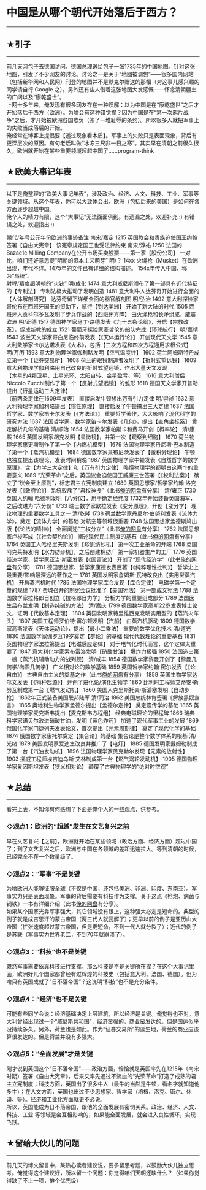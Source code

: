 # 中国是从哪个朝代开始落后于西方？ 

-----

 ## ★引子
---

  
 前几天习包子去德国访问，德国总理送给包子一张1735年的中国地图。针对这张地图，引发了不少网友的讨论。讨论之一是关于“地图被调包”——很多国内网站（包括新华网和人民网）刊登的地图并不是默克尔赠送的那幅（对这事儿感兴趣的同学请自行 Google 之）。另外还有些人借着这张地图大发感慨——怀念清朝疆土的广阔以及“康乾盛世”。  
 上网十多年来，俺发现有很多网友存在一种误解：以为中国是在“康乾盛世”之后才开始落后于西方（欧洲）。为啥会有这种错觉捏？因为中国是在“第一次鸦片战争”之后，才开始被欧洲各国欺负（签了一堆耻辱的条约）。所以很多人就把军事上的失败当成落后的开始。  
 俺经常在博客上提倡要【透过现象看本质】。军事上的失败只是表面现象，背后有更深层次的原因。有句老话叫做“冰冻三尺非一日之寒”。其实早在清朝之前很久很久，欧洲就开始在某些重要领域超越中国了......program-think  
   
   
 ## ★欧美大事记年表
--------

  
 以下是俺整理的“欧美大事记年表”，涉及政治、经济、人文、科技、工业、军事等关键领域。从这个年表，你可以大致体会出，欧洲（包括后来的美国）是如何在各方面逐步超越中国。  
 俺个人的精力有限，这个“大事记”无法面面俱到。有遗漏之处，欢迎补充 :) 有错误之处，欢迎指出 :)  
   
  朝代/年号公元年份欧洲的事迹备注   南宋/嘉定 1215 英国教会和贵族迫使国王约翰签署【自由大宪章】 该宪章规定国王也受法律约束   南宋/淳祐 1250 法国的Bazac1e Milling Company在公开市场买卖股票——第一家【股份公司】 一对比，咱们还好意思提“明朝的资本主义萌芽”   明/？ 14xx 火绳枪（Musket）在欧洲出现，年代不详。1475年的文件已有详细的结构描述。 154x年传入中国，称为“鸟铳”。  
 射程/精度超明朝的“火铳”   明/成化 1474 意大利威尼斯颁布了第一部具有近代特征的【专利法】 专利法极大推动了发明创造   1481 意大利牛人达芬奇开始进行全面的【人体解剖研究】 达芬奇留下详细全面的器官解剖图   明/弘治 1492 意大利探险家哥伦布在西班牙国王的资助下，航行【到达美洲】 开始了新大陆的时代   1505 西班牙人贡科尔多瓦发明了步兵作战的【西班牙方阵】 由火绳枪和长矛组成，威震欧洲   明/正德 1517 德国神学家马丁·路德发表《九十五条论纲》，开启【宗教改革】，促成新教的成立     1521 葡萄牙探险家麦哲伦的船队完成【环球航行】     明/嘉靖 1543 波兰天文学家哥白尼临终前发表【《天体运行论》】 开创现代天文学   1545 意大利数学家卡尔达诺发表《大术》，包括【三次方程和四次方程通用求根公式】     明/万历 1593 意大利物理学家伽利略发明【空气温度计】     1602 荷兰阿姆斯特丹成立第一个【证券交易所】     1608 荷兰的眼镜制造者发明了【折射式望远镜】     1609 意大利物理学伽利略用自己改良的折射式望远镜，作出大量天文发现  
 【木星的4颗卫星、土星光环、太阳自转、金星盈亏、等】     1616 意大利僧侣Niccolo Zucchi制作了第一个【反射式望远镜】的雏形     1618 德国天文学家开普勒提出【行星运动三大定律】  
 （前两条定律在1609年发表） 直接启发牛顿想出万有引力定律   明/崇祯 1632 意大利物理学家伽利略提出【惯性原理】 直接启发了牛顿搞出三大定律   1637 法国哲学家、数学家笛卡尔发表【《方法论》】 重要哲学著作，大大影响了现代科学的研究方法   1637 法国哲学家、数学家笛卡尔发表《几何》，提出【直角坐标系】 奠定解析几何的基础   清/顺治 1654 法国数学家帕斯卡和费马开创【概率论】     清/康熙 1665 英国发明家胡克发明【显微镜】，并第一次【观察到细胞】     1670 荷兰物理学家惠更斯制作了第一个【内燃机模型】     1679 法国物理学家丹尼斯·巴本制造了第一个【蒸汽机模型】     1684 德国数学家莱布尼茨发表了【微积分理论】 牛顿也独立提出该理论，发表时间稍晚   1687 英国物理学家牛顿发表《自然哲学的数学原理》，含【力学三大定律】和【万有引力定律】 略懂物理学的都明白这两个的重要意义   1689 “光荣革命”之后，英国议会迫使国王威廉三世签署【《权利法案》】 确立了“议会至上原则”，标志君主立宪制度建立   1689 英国思想家/哲学家约翰·洛克发表【《政府论》】 系统驳斥了“君权神授”（此书[俺的网盘](https://github.com/programthink/books)有分享）   清/雍正 1730 英国人约翰·哈德利发明【八分仪】，用于确定经纬度 1732年开始装备英国海军，之后改进为“六分仪”   1733 瑞士数学家欧拉发表《变分原理》，开创【变分学】 理论物理的重要数学工具之一   清/乾隆 1738 荷兰数学家丹尼尔·伯努利发表《流体力学》，奠定【流体力学】的基础 对航空等领域很重要   1748 法国思想家孟德斯鸠出版【《论法的精神》】 全面阐述“三权分立”（此书[俺的网盘](https://github.com/programthink/books)有分享）   1762 法国思想家卢梭写成【《社会契约论》】 阐述现代民主制度的基石（此书[俺的网盘](https://github.com/programthink/books)有分享）   1764 英国工人哈格里夫斯发明【珍妮纺纱机】 第一次工业革命的开端   1768 英国阿克莱特发明【水力纺纱机】，之后创建棉纺厂 第一家机器生产的工厂   1776 英国经济学家、哲学家亚当·斯密发表【《国富论》】 开创了“现代经济学”（此书[俺的网盘](https://github.com/programthink/books)有分享）   1781 德国思想家、哲学家康德发表巨著【《纯粹理性批判》】 哲学史上最重要/影响最深远的著作之一   1781 英国发明家詹姆斯·瓦特改良出【实用型蒸汽机】 开启蒸汽机时代   1785 法国物理学家库仑发现【库仑定律】 电磁学第一个定量的规律   1787 费城召开的制宪会议批准了【美国宪法】 第一部成文宪法   1788 法国数学家拉格郎日创立【拉格郎日力学】 分析力学的重要组成部分   1789 法国医生吕布兰发明【制造纯碱的方法】     清/嘉庆 1799 德国数学家高斯22岁发表博士论文，证明【代数基本定理】     1804 英国发明家特里维西克发明实用型的【蒸汽火车头】     1807 美国工程师罗伯特·富尔顿发明【汽船】 由蒸汽机驱动   1809 德国数学家高斯发表《天体运动论》，提出【最小二乘法】 重要的数学优化技术   清/道光 1830 法国数学家伽罗瓦19岁奠定【群论】的基础 现代代数理论的重要基石   1831 英国物理学家法拉第提出【电磁感应定律】 对于电气化时代而言，这个定律太重要了   1847 意大利化学家索布雷洛发明【硝酸甘油】 爆炸力极强   1850 法国造出第一艘【蒸汽机辅助动力的战列舰】     清/咸丰 1854 德国数学家黎曼开创了【黎曼几何学/椭圆几何学】 广义相对论的数学基础   1859 英国哲学家约翰·密尔发表【《论自由》】 古典自由主义的奠基之作（此书[俺的网盘](https://github.com/programthink/books)有分享）   1859 英国生物学家达尔文发表【《物种起源》】 开创了进化论/演化生物学   1860 比利时工程师艾蒂安·勒努瓦制成第一台【燃气发动机】     1860 美国人克里斯托夫·斯潘塞发明【自动步枪】 1862年正式装备美国联邦陆军   清/同治 1862 美国总统林肯签署《解放黑奴宣言》     1865 奥地利生物学家孟德尔提出【孟德尔定律】 奠定遗传学的基础   1865 英国物理学家麦克斯韦提出【麦克斯韦方程组】 经典电磁理论的里程碑   1866 瑞典科学家诺贝尔改进硝酸甘油，发明【黄色炸药】 加速了现代军事工业的发展   1869 俄国化学家门捷列夫发表论文，首次提出【元素周期律】 奠定了现代化学的基础   1874 俄国数学家康托尔奠定【集合论】的基础 集合论是整个数学体系的根基   清/光绪 1879 美国发明家爱迪生改良并推广了【电灯】     1885 德国发明家戴姆勒制成了第一台【汽油发动机】     1896 法国物理学家贝克勒尔发现【元素的放射性】     1903 挪威工程师埃吉迪乌斯·艾林制成第一台【燃气涡轮发动机】     1905 德国物理学家爱因斯坦发表【狭义相对论】 颠覆了古典物理学的“绝对时空观”    
   
 ## ★总结
---

  
 看完上表，不知你有何感想？下面是俺个人的一些观点，供参考。  
   
 ### ◇观点1：欧洲的“超越”发生在文艺复兴之前

  
 早在文艺复兴【之前】，欧洲就开始在某些领域（政治方面、经济方面）超过中国了；到了文艺复兴之后，欧洲与中国在各领域的差距迅速拉大。等到清朝的时候，已经完全不在一个数量级了。  
   
 ### ◇观点2：“军事”不是关键

  
 为啥欧洲人能够征服全球（不仅是中国，还包括美洲、非洲、印度、东南亚）。军事实力只是表面现象。军事的背后需要有科技作为支撑。关于这点《枪炮、病菌与钢铁》一书有详细介绍（此书[俺的网盘](https://github.com/programthink/books)有分享）。  
 如果某个国家光靠军事强大，其它领域没有跟上，这种强大必定是短命的。典型的例子就是成吉思汗的蒙古帝国（两三代人就瓦解了）；更早以前的例子是亚历山大帝国（扩张速度超过蒙古帝国，但是更短命，不到一代人就分裂了）；近代的例子是苏联（军事实力世界老二，不到70年就崩溃了）。  
   
 ### ◇观点3：“科技”也不是关键

  
 既然军事需要依靠科技进行支撑，那么科技是不是关键所在捏？在这个大事记里面，欧洲好几个国家都曾经有过辉煌的科技史（包括意大利、法国、德国）。但为啥只有英国成就了“日不落帝国”？这说明“科技”也不是充分条件。  
   
 ### ◇观点4：“经济”也不是关键

  
 可能有些同学会说：经济基础决定上层建筑，所以经济是关键。俺觉得也不对。意大利曾经出现过一个“威尼斯共和国”，经济蛮强的，商业蛮发达的。但是国运似乎没持续多久。另外，荷兰也是如此。作为“证券交易所”的诞生地，荷兰的商业应该算很发达的。但是荷兰并没有多强大。  
   
 ### ◇观点5：“全面发展”才是关键

  
 刚才说到英国这个“日不落帝国”——政治方面，恰恰就是英国率先在1215年（南宋时期）签署《自由大宪章》，后来又率先通过不流血的“光荣革命”打造了成熟的君主立宪制度；科技方面，英国出了很多牛人（最牛的当然是牛顿，看名字就知道他多牛）；在人文方面，英国也出过不少思想家、哲学家（培根、洛克、密尔、休谟、等）。经济和工业化方面就更不必说。  
 所以，英国能成为日不落帝国，跟他的全面发展有密切关系。政治、经济、人文、科技、工业 等领域是会互相影响的，如果能全面发展，就会进入良性循环，实现飞跃。  
   
   
 ## ★留给大伙儿的问题
---------

  
 前几天的博文留言中，某热心读者建议说，要多留思考题，以鼓励大伙儿独立思考。俺觉得这个建议好，所以留一个问题：你觉得咱们天朝还缺什么？（如果你觉得缺了不止一项，排个优先级） 